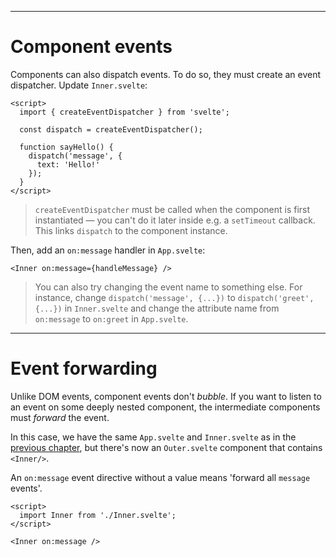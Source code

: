------
# **Component events**
Components can also dispatch events. To do so, they must create an event dispatcher. Update <code data-file="src/routes/part1/events/component-events/Inner.svelte">Inner.svelte</code>:
```svelte title="src/routes/part1/events/component-events/Inner.svelte" {2} /const dispatch = createEventDispatcher();/
<script>
  import { createEventDispatcher } from 'svelte';

  const dispatch = createEventDispatcher();

  function sayHello() {
    dispatch('message', {
      text: 'Hello!'
    });
  }
</script>
```
> `createEventDispatcher` must be called when the component is first instantiated — you can't do it later inside e.g. a `setTimeout` callback. This links `dispatch` to the component instance.

Then, add an `on:message` handler in <code data-file="src/routes/part1/events/component-events/+page.svelte">App.svelte</code>:
```svelte title="src/routes/part1/events/component-events/+page.svelte" /on:message={handleMessage}/
<Inner on:message={handleMessage} />
```
> You can also try changing the event name to something else. For instance, change `dispatch('message', {...})` to `dispatch('greet', {...})` in <code data-file="src/routes/part1/events/component-events/Inner.svelte">Inner.svelte</code> and change the attribute name from `on:message` to `on:greet` in <code data-file="src/routes/part1/events/component-events/+page.svelte">App.svelte</code>.

------
# **Event forwarding**
Unlike DOM events, component events don't _bubble_. If you want to listen to an event on some deeply nested component, the intermediate components must _forward_ the event.

In this case, we have the same <code data-file="src/routes/part1/events/component-events/+page.svelte">App.svelte</code> and <code data-file="src/routes/part1/events/component-events/Inner.svelte">Inner.svelte</code> as in the [previous chapter](https://learn.svelte.dev/tutorial/component-events), but there's now an <code data-file="src/routes/part1/events/component-events/Outer.svelte">Outer.svelte</code> component that contains `<Inner/>`.

An `on:message` event directive without a value means 'forward all `message` events'.
```svelte title="src/routes/part1/events/component-events/Outer.svelte" /on:message/
<script>
  import Inner from './Inner.svelte';
</script>

<Inner on:message />
```